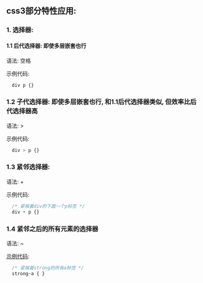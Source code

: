 ## css3部分特性应用:

### 1. 选择器:
#### 1.1 后代选择器: 即使多层嵌套也行
语法: 空格

示例代码:
```css
  div p {}
```

### 1.2 子代选择器: 即使多层嵌套也行, 和1.1后代选择器类似, 但效率比后代选择器高
语法: >

示例代码:
```css
  div > p {}
``` 

### 1.3 紧邻选择器:
语法: +

示例代码: 
```css
  /* 紧挨着div的下面一个p标签 */
  div + p {}
```

### 1.4 紧邻之后的所有元素的选择器
语法: ~

[示例代码]('https://github.com/ys558/css3-news-feature/blob/master/01_css3%E7%9A%84%E6%A0%B7%E5%BC%8F%E9%80%89%E6%8B%A9%E5%99%A8.html'): 
```css
  /* 紧挨着strong的所有a标签 */
  strong~a { }
```
